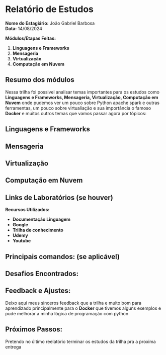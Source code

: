 # Relatório de Estudos

**Nome do Estagiário:** João Gabriel Barbosa <br>
**Data:** 14/08/2024

**Módulos/Etapas Feitas:**  
1. **Linguagens e Frameworks**
2. **Mensageria**
3. **Virtualização**
4. **Computação em Nuvem**

## Resumo dos módulos 
Nessa trilha foi possivel analisar temas importantes para os estudos
como  **Linguagens e Frameworks, Mensageria, Virtualização,    Computação em Nuvem** onde pudemos ver um pouco sobre Python apache spark e outras ferramentas, um pouco sobre virtualiação e sua importância o famoso **Docker** e muitos outros temas que vamos passar agora por tópicos:

## Linguagens e Frameworks

## Mensageria

## Virtualização

## Computação em Nuvem

## Links de Laboratórios (se houver)

**Recursos Utilizados:**  
- **Documentação Linguagem**
- **Google**
- **Trilha de conhecimento**
- **Udemy**
- **Youtube**

## Principais comandos: (se aplicável)

## Desafios Encontrados:

## Feedback e Ajustes:
Deixo aqui meus sinceros feedback que a trilha e muito bom para aprendizado principalmente para o **Docker** que tivemos alguns exemplos e pude melhorar a minha lógica de programação com python

## Próximos Passos:
Pretendo no último reelatório terminar os estudos da trilha pra a proxima entrega
